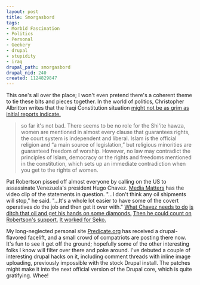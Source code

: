```yaml
--- 
layout: post
title: Smorgasbord
tags: 
- Morbid Fascination
- Politics
- Personal
- Geekery
- drupal
- stupidity
- iraq
drupal_path: smorgasbord
drupal_nid: 240
created: 1124829847
---
```

This one's all over the place; I won't even pretend there's a coherent theme to tie these bits and pieces together. In the world of politics, Christopher Albritton writes that the Iraqi Constitution situation <a href="http://www.back-to-iraq.com/archives/2005/08/iraqs_proposed_constitution_od.php">might not be as grim as initial reports indicate.</a>



<blockquote>so far it's not bad. There seems to be no role for the Shi'ite hawza, women are mentioned in almost every clause that guarantees rights, the court system is independent and liberal. Islam is the official religion and “a main source of legislation,” but religious minorities are guaranteed freedom of worship. However, no law may contradict the principles of Islam, democracy or the rights and freedoms mentioned in the constitution, which sets up an immediate contradiction when you get to the rights of women.</blockquote>



Pat Robertson pissed off almost everyone by calling on the US to assassinate Venezuela's president Hugo Chavez. <a href="http://mediamatters.org/items/200508220006">Media Matters</a> has the video clip of the statements in question. "...I don't think any oil shipments will stop," he said. "...It's a whole lot easier to have some of the covert operatives do the job and then get it over with." <a href="http://www.sullivan-county.com/news/pat_quotes/diamonds.html">What Chavez needs to do</a> <a href="http://www.baptistpillar.com/bd0043.htm">is ditch that oil and get his hands on some diamonds.</a>  <a href="http://www.washingtonpost.com/ac2/wp-dyn?pagename=article&amp;node=&amp;contentId=A5339-2001Nov9&amp;notFound=true">Then he could count on Robertson's support.</a> <a href="http://www.rotten.com/library/bio/dictators/mobutu-sese-seko/">It worked for Seko.</a>



My long-neglected personal site <a href="http://www.predicate.org">Predicate.org</a> has received a drupal-flavored facelift, and a small crowd of compatriots are posting there now. It's fun to see it get off the ground; hopefully some of the other interesting folks I know will filter over there and poke around. I've debuted a couple of interesting drupal hacks on it, including comment threads with inline image uploading, previously impossible with the stock Drupal install. The patches might make it into the next official version of the Drupal core, which is quite gratifying. Whee!
